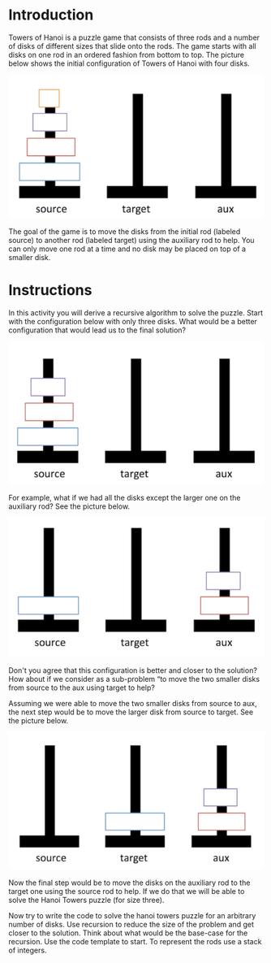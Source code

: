 # Introduction

Towers of Hanoi is a puzzle game that consists of three rods and a number of disks of different sizes that slide onto the rods. The game starts with all disks on one rod in an ordered fashion from bottom to top. The picture below shows the initial configuration of Towers of Hanoi with four disks.

![pic1.png](pics/pic1.png)

The goal of the game is to move the disks from the initial rod (labeled source) to another rod (labeled target) using the auxiliary rod to help. You can only move one rod at a time and no disk may be placed on top of a smaller disk. 

# Instructions

In this activity you will derive a recursive algorithm to solve the puzzle.  Start with the configuration below with only three disks. What would be a better configuration that would lead us to the final solution? 

![pic2.png](pics/pic2.png)

For example, what if we had all the disks except the larger one on the auxiliary rod? See the picture below.

![pic3.png](pics/pic3.png)

Don't you agree that this configuration is better and closer to the solution? How about if we consider as a sub-problem “to move the two smaller disks from source to the aux using target to help? 

Assuming we were able to move the two smaller disks from source to aux, the next step would be to move the larger disk from source to target. See the picture below. 

![pic4.png](pics/pic4.png)

Now the final step would be to move the disks on the auxiliary rod to the target one using the source rod to help. If we do that we will be able to solve the Hanoi Towers puzzle (for size three). 

Now try to write the code to solve the hanoi towers puzzle for an arbitrary number of disks. Use recursion to reduce the size of the problem and get closer to the solution. Think about what would be the base-case for the recursion. Use the code template to start. To represent the rods use a stack of integers. 